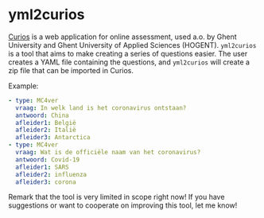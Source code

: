 # yml2curios

[Curios](https://icto.ugent.be/en/manual/curios/teachers) is a web application for online assessment, used a.o. by Ghent University and Ghent University of Applied Sciences (HOGENT). `yml2curios` is a tool that aims to make creating a series of questions easier. The user creates a YAML file containing the questions, and `yml2curios` will create a zip file that can be imported in Curios.

Example:

```yaml
- type: MC4ver
  vraag: In welk land is het coronavirus ontstaan?
  antwoord: China
  afleider1: België
  afleider2: Italië
  afleider3: Antarctica
- type: MC4ver
  vraag: Wat is de officiële naam van het coronavirus?
  antwoord: Covid-19
  afleider1: SARS
  afleider2: influenza
  afleider3: corona
```

Remark that the tool is very limited in scope right now! If you have suggestions or want to cooperate on improving this tool, let me know!
